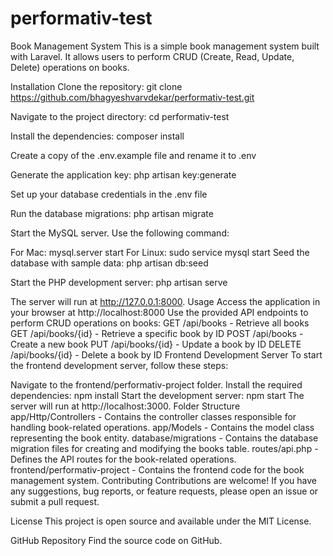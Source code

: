 # performativ-test

Book Management System
This is a simple book management system built with Laravel. It allows users to perform CRUD (Create, Read, Update, Delete) operations on books.

Installation
Clone the repository: git clone https://github.com/bhagyeshvarvdekar/performativ-test.git

Navigate to the project directory: cd performativ-test

Install the dependencies: composer install

Create a copy of the .env.example file and rename it to .env

Generate the application key: php artisan key:generate

Set up your database credentials in the .env file

Run the database migrations: php artisan migrate

Start the MySQL server. Use the following command:

For Mac: mysql.server start
For Linux: sudo service mysql start
Seed the database with sample data: php artisan db:seed

Start the PHP development server: php artisan serve

The server will run at http://127.0.0.1:8000.
Usage
Access the application in your browser at http://localhost:8000
Use the provided API endpoints to perform CRUD operations on books:
GET /api/books - Retrieve all books
GET /api/books/{id} - Retrieve a specific book by ID
POST /api/books - Create a new book
PUT /api/books/{id} - Update a book by ID
DELETE /api/books/{id} - Delete a book by ID
Frontend Development Server
To start the frontend development server, follow these steps:

Navigate to the frontend/performativ-project folder.
Install the required dependencies: npm install
Start the development server: npm start
The server will run at http://localhost:3000.
Folder Structure
app/Http/Controllers - Contains the controller classes responsible for handling book-related operations.
app/Models - Contains the model class representing the book entity.
database/migrations - Contains the database migration files for creating and modifying the books table.
routes/api.php - Defines the API routes for the book-related operations.
frontend/performativ-project - Contains the frontend code for the book management system.
Contributing
Contributions are welcome! If you have any suggestions, bug reports, or feature requests, please open an issue or submit a pull request.

License
This project is open source and available under the MIT License.

GitHub Repository
Find the source code on GitHub.
